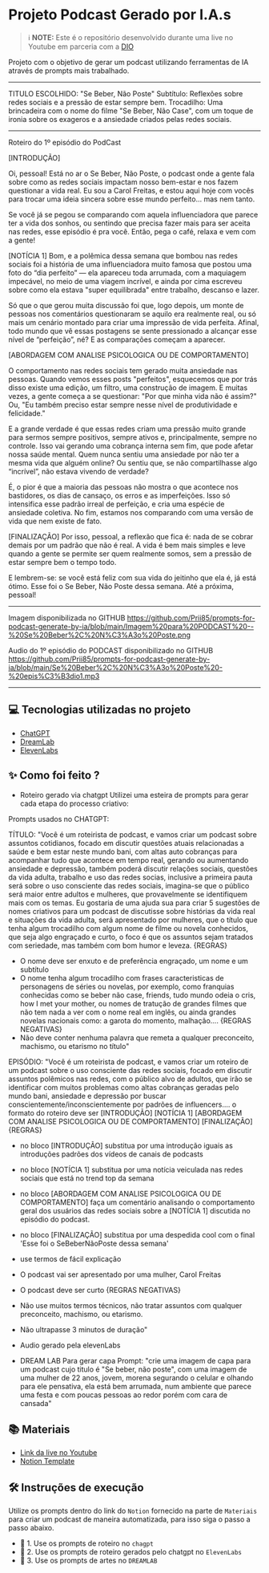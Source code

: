 

# Projeto Podcast Gerado por I.A.s


 > ℹ️ **NOTE:** Este é o repositório desenvolvido durante uma live no Youtube em parceria com a [DIO](https://dio.me)

Projeto com o objetivo de gerar um podcast utilizando ferramentas de IA através de prompts mais trabalhado.

**********************************************************************************************************************************************************************************
TITULO ESCOLHIDO: "Se Beber, Não Poste"
Subtítulo: Reflexões sobre redes sociais e a pressão de estar sempre bem.
Trocadilho: Uma brincadeira com o nome do filme "Se Beber, Não Case", com um toque de ironia sobre os exageros e a ansiedade criados pelas redes sociais.

**********************************************************************************************************************************************************************************
Roteiro do 1º episódio do PodCast

[INTRODUÇÃO]


Oi, pessoal! Está no ar o Se Beber, Não Poste, o podcast onde a gente fala sobre como as redes sociais impactam nosso bem-estar e nos fazem questionar a vida real. Eu sou a Carol Freitas, e estou aqui hoje com vocês para trocar uma ideia sincera sobre esse mundo perfeito... mas nem tanto.

Se você já se pegou se comparando com aquela influenciadora que parece ter a vida dos sonhos, ou sentindo que precisa fazer mais para ser aceita nas redes, esse episódio é pra você. Então, pega o café, relaxa e vem com a gente!

[NOTÍCIA 1] 
Bom, e a polêmica dessa semana que bombou nas redes sociais foi a história de uma influenciadora muito famosa que postou uma foto do “dia perfeito” — ela apareceu toda arrumada, com a maquiagem impecável, no meio de uma viagem incrível, e ainda por cima escreveu sobre como ela estava "super equilibrada" entre trabalho, descanso e lazer.

Só que o que gerou muita discussão foi que, logo depois, um monte de pessoas nos comentários questionaram se aquilo era realmente real, ou só mais um cenário montado para criar uma impressão de vida perfeita. Afinal, todo mundo que vê essas postagens se sente pressionado a alcançar esse nível de “perfeição”, né? E as comparações começam a aparecer.

[ABORDAGEM COM ANALISE PSICOLOGICA OU DE COMPORTAMENTO] 

O comportamento nas redes sociais tem gerado muita ansiedade nas pessoas. Quando vemos esses posts "perfeitos", esquecemos que por trás disso existe uma edição, um filtro, uma construção de imagem. E muitas vezes, a gente começa a se questionar: "Por que minha vida não é assim?" Ou, "Eu também preciso estar sempre nesse nível de produtividade e felicidade."

E a grande verdade é que essas redes criam uma pressão muito grande para sermos sempre positivos, sempre ativos e, principalmente, sempre no controle. Isso vai gerando uma cobrança interna sem fim, que pode afetar nossa saúde mental. Quem nunca sentiu uma ansiedade por não ter a mesma vida que alguém online? Ou sentiu que, se não compartilhasse algo “incrível”, não estava vivendo de verdade?

É, o pior é que a maioria das pessoas não mostra o que acontece nos bastidores, os dias de cansaço, os erros e as imperfeições. Isso só intensifica esse padrão irreal de perfeição, e cria uma espécie de ansiedade coletiva. No fim, estamos nos comparando com uma versão de vida que nem existe de fato.


[FINALIZAÇÃO]
Por isso, pessoal, a reflexão que fica é: nada de se cobrar demais por um padrão que não é real. A vida é bem mais simples e leve quando a gente se permite ser quem realmente somos, sem a pressão de estar sempre bem o tempo todo.

E lembrem-se: se você está feliz com sua vida do jeitinho que ela é, já está ótimo. Esse foi o Se Beber, Não Poste dessa semana. Até a próxima, pessoal!

**********************************************************************************************************************************************************************************


Imagem disponibilizada no GITHUB
https://github.com/Prii85/prompts-for-podcast-generate-by-ia/blob/main/Imagem%20para%20PODCAST%20--%20Se%20Beber%2C%20N%C3%A3o%20Poste.png

Audio do 1º episódio do PODCAST disponibilizado no GITHUB
https://github.com/Prii85/prompts-for-podcast-generate-by-ia/blob/main/Se%20Beber%2C%20N%C3%A3o%20Poste%20-%20epis%C3%B3dio1.mp3


**********************************************************************************************************************************************************************************

## 💻 Tecnologias utilizadas no projeto

- [ChatGPT](https://chat.openai.com/) 
- [DreamLab](https://www.canva.com/dream-lab/)
- [ElevenLabs](https://beta.elevenlabs.io/)


## ✨ Como foi feito ?

- Roteiro gerado via chatgpt
Utilizei uma esteira de prompts para gerar cada etapa do processo criativo:

Prompts usados no CHATGPT:

TÍTULO:
"Você é um roteirista de podcast, e vamos criar um podcast sobre assuntos cotidianos, focado em discutir questões atuais relacionadas a saúde e bem estar neste mundo bani, com altas auto cobranças para acompanhar tudo que acontece em tempo real, gerando ou aumentando ansiedade e depressão, também poderá discutir relações sociais, questões da vida adulta, trabalho e uso das redes socias, inclusive a primeira pauta será sobre o uso consciente das redes sociais, imagina-se que o público será maior entre adultos e mulheres, que provavelmente se identifiquem mais com os temas.  Eu gostaria de uma ajuda sua para criar 5 sugestões 
de nomes criativos para um podcast de discutisse sobre histórias da vida real e situações da vida adulta, será apresentado por mulheres, que o título que tenha algum trocadilho com algum nome de filme ou novela conhecidos, que seja algo engraçado e curto, o foco é que os assuntos sejam tratados com seriedade, mas também com bom humor e leveza.
{REGRAS}
- O nome deve ser enxuto e de preferência engraçado, um nome e um subtítulo 
- O nome tenha algum trocadilho com frases caracteristicas de personagens de séries ou novelas, por exemplo, como franquias conhecidas como se beber não case, friends, tudo mundo odeia o cris, how I met your mother,  ou nomes de tratução de grandes filmes que não tem nada a ver com o nome real em inglês, ou ainda grandes novelas nacionais como: a garota do momento, malhação....
{REGRAS NEGATIVAS}
- Não deve conter nenhuma palavra que remeta a qualquer preconceito, machismo, ou etarismo no título"

EPISÓDIO:
"Você é um roteirista de podcast, e vamos criar um  roteiro de um podcast sobre o uso consciente das redes sociais, focado em discutir assuntos polêmicos nas redes,  com o público alvo de adultos, que irão se identificar com muitos problemas como altas cobranças geradas pelo mundo bani, ansiedade e depressão por buscar conscientemente/inconscientemente por padrões de influencers....
o formato do roteiro deve ser
[INTRODUÇÃO]
[NOTÍCIA 1] 
[ABORDAGEM COM ANALISE PSICOLOGICA OU DE COMPORTAMENTO] 
[FINALIZAÇÃO]
{REGRAS}
- no bloco [INTRODUÇÃO] substitua por uma introdução iguais as introduções padrões dos vídeos de canais de podcasts
- no bloco [NOTÍCIA 1] substitua por uma notícia veiculada nas redes sociais que está no trend top da semana 
- no bloco [ABORDAGEM COM ANALISE PSICOLOGICA OU DE COMPORTAMENTO] faça um comentário analisando o comportamento geral dos usuários das redes sociais sobre a [NOTÍCIA 1] discutida no episódio do podcast. 
- no bloco [FINALIZAÇÃO] substitua por uma despedida cool com o final 'Esse foi o SeBeberNãoPoste dessa semana' 
- use termos de fácil explicação
- O podcast vai ser apresentado por uma mulher, Carol Freitas
- O podcast deve ser curto
{REGRAS NEGATIVAS}
- Não use muitos termos técnicos, não tratar assuntos com qualquer preconceito, machismo, ou etarismo.
- Não ultrapasse 3 minutos de duração"




- Audio gerado pela elevenLabs



- DREAM LAB Para gerar capa
Prompt:
"crie uma imagem de capa para um podcast cujo titulo é "Se beber, não poste", com uma imagem de uma mulher de 22 anos, jovem, morena segurando o celular e olhando para ele pensativa, ela está bem arrumada, num ambiente que parece uma festa e com poucas pessoas ao redor porém com cara de cansada"




## 📚 Materiais

- [Link da live no Youtube](https://www.youtube.com)
- [Notion Template](https://helpful-jump-17b.notion.site/PAS-Podcast-AI-Studio-210489e15d7a4a73b743bb159e45d06f?pvs=4)



## 🛠️ Instruções de execução

Utilize os prompts dentro do link do `Notion` fornecido na parte de `Materiais` para criar um podcast de maneira automatizada, para isso siga o passo a passo abaixo.

- 🤖 1. Use os prompts de roteiro no `chagpt`
- 🤖 2. Use os prompts de roteiro gerados pelo chatgpt no  `ElevenLabs`
- 🤖 3. Use os prompts de artes no `DREAMLAB`

